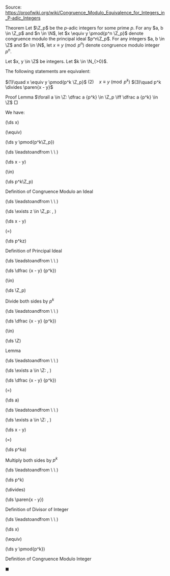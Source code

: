 # 

Source: https://proofwiki.org/wiki/Congruence_Modulo_Equivalence_for_Integers_in_P-adic_Integers

Theorem
Let $\Z_p$ be the $p$-adic integers for some prime $p$.
For any $a, b \in \Z_p$ and $n \in \N$, let $x \equiv y \pmod{p^n \Z_p}$ denote congruence modulo the principal ideal $p^n\Z_p$.
For any integers $a, b \in \Z$ and $n \in \N$, let $x \equiv y \pmod{p^n}$ denote congruence modulo integer $p^n$.

Let $x, y \in \Z$ be integers.
Let $k \in \N_{>0}$.

The following statements are equivalent:

$(1)\quad x \equiv y \pmod{p^k \Z_p}$
$(2)\quad x \equiv y \pmod{p^k}$
$(3)\quad p^k \divides \paren{x - y}$


Proof
Lemma
$\forall a \in \Z: \dfrac a {p^k} \in \Z_p \iff \dfrac a {p^k} \in \Z$
$\Box$

We have:














\(\ds x\)

\(\equiv\)







\(\ds y \pmod{p^k\Z_p}\)














\(\ds \leadstoandfrom \ \ \)





\(\ds x - y\)

\(\in\)







\(\ds p^k\Z_p\)





Definition of Congruence Modulo an Ideal








\(\ds \leadstoandfrom \ \ \)

\(\ds \exists z \in \Z_p: \, \)



\(\ds x - y\)

\(=\)







\(\ds p^kz\)





Definition of Principal Ideal








\(\ds \leadstoandfrom \ \ \)





\(\ds \dfrac {x - y} {p^k}\)

\(\in\)







\(\ds \Z_p\)





Divide both sides by $p^k$








\(\ds \leadstoandfrom \ \ \)





\(\ds \dfrac {x - y} {p^k}\)

\(\in\)







\(\ds \Z\)





Lemma








\(\ds \leadstoandfrom \ \ \)

\(\ds \exists a \in \Z: \, \)



\(\ds \dfrac {x - y} {p^k}\)

\(=\)







\(\ds a\)














\(\ds \leadstoandfrom \ \ \)

\(\ds \exists a \in \Z: \, \)



\(\ds x - y\)

\(=\)







\(\ds p^ka\)





Multiply both sides by $p^k$








\(\ds \leadstoandfrom \ \ \)





\(\ds p^k\)

\(\divides\)







\(\ds \paren{x - y}\)





Definition of Divisor of Integer








\(\ds \leadstoandfrom \ \ \)





\(\ds x\)

\(\equiv\)







\(\ds y \pmod{p^k}\)





Definition of Congruence Modulo Integer



$\blacksquare$





